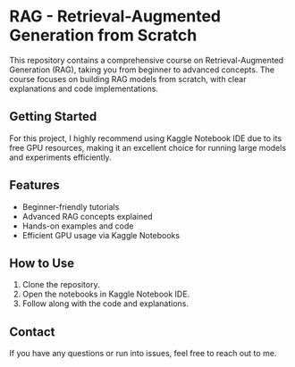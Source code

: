 <h1>RAG - Retrieval-Augmented Generation from Scratch</h1>

<p>This repository contains a comprehensive course on Retrieval-Augmented Generation (RAG), taking you from beginner to advanced concepts. The course focuses on building RAG models from scratch, with clear explanations and code implementations.</p>

<h2>Getting Started</h2>

<p>For this project, I highly recommend using Kaggle Notebook IDE due to its free GPU resources, making it an excellent choice for running large models and experiments efficiently.</p>

<h2>Features</h2>

<ul>
  <li>Beginner-friendly tutorials</li>
  <li>Advanced RAG concepts explained</li>
  <li>Hands-on examples and code</li>
  <li>Efficient GPU usage via Kaggle Notebooks</li>
</ul>

<h2>How to Use</h2>

<ol>
  <li>Clone the repository.</li>
  <li>Open the notebooks in Kaggle Notebook IDE.</li>
  <li>Follow along with the code and explanations.</li>
</ol>

<h2>Contact</h2>

<p>If you have any questions or run into issues, feel free to reach out to me.</p>
